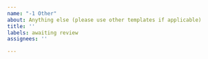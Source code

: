 ```yaml
---
name: "-1 Other"
about: Anything else (please use other templates if applicable)
title: ''
labels: awaiting review
assignees: ''

---
```



